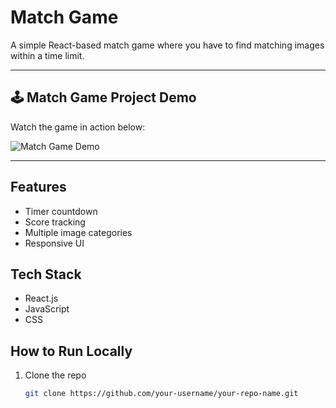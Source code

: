 # Match Game

A simple React-based match game where you have to find matching images within a time limit.

---

## 🕹️ Match Game Project Demo

Watch the game in action below:

![Match Game Demo](./assets/match-game-output.gif)


---

## Features

- Timer countdown
- Score tracking
- Multiple image categories
- Responsive UI

## Tech Stack

- React.js
- JavaScript
- CSS

## How to Run Locally

1. Clone the repo  
   ```bash
   git clone https://github.com/your-username/your-repo-name.git
